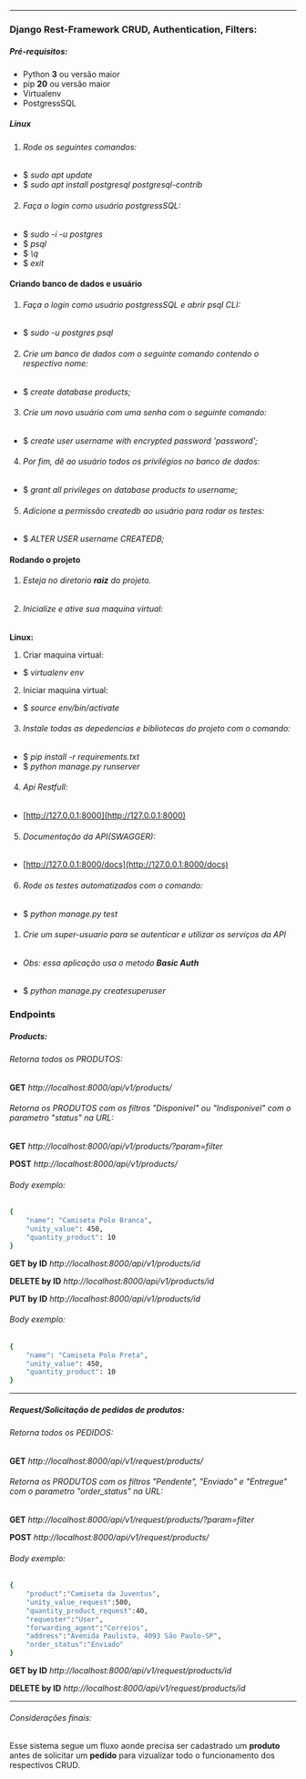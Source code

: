 __________________________________________________________________________________
### Django Rest-Framework CRUD, Authentication, Filters:
##### Pré-requisitos:
- Python **3** ou versão maior
- pip **20** ou versão maior
- Virtualenv
- PostgressSQL

##### Linux
1. ###### Rode os seguintes comandos:
- $ _sudo apt update_
- $ _sudo apt install postgresql postgresql-contrib_
2. ###### Faça o login como usuário postgressSQL:
- $ _sudo -i -u postgres_
- $ _psql_
- $ _\q_
- $ _exit_
#### Criando banco de dados e usuário
1. ###### Faça o login como usuário postgressSQL e abrir psql CLI:
- $ _sudo -u postgres psql_
2. ###### Crie um banco de dados com o seguinte comando contendo o respectivo nome:
- $ _create database products;_
3. ###### Crie um novo usuário com uma senha com o seguinte comando:
- $ _create user username with encrypted password 'password';_
4. ###### Por fim, dê ao usuário todos os privilégios no banco de dados:
- $ _grant all privileges on database products to username;_
5. ###### Adicione a permissão createdb ao usuário para rodar os testes:
- $ _ALTER USER username CREATEDB;_

#### Rodando o projeto
1. ###### Esteja no diretorio **raiz** do projeto.
2. ###### Inicialize e ative sua maquína virtual:
**Linux:**
1. Criar maquina virtual:
- $ _virtualenv env_
2. Iniciar maquina virtual: 
- $ _source env/bin/activate_
3. ###### Instale todas as depedencias e bibliotecas do projeto com o comando:
- $ _pip install -r requirements.txt_
- $ _python manage.py runserver_
4. ###### Api Restfull: 
- [http://127.0.0.1:8000](http://127.0.0.1:8000)
5. ###### Documentação da API(SWAGGER):
- [http://127.0.0.1:8000/docs](http://127.0.0.1:8000/docs)
6. ###### Rode os testes automatizados com o comando:  
- $ _python manage.py test_
1. ###### Crie um super-usuario para se autenticar e utilizar os serviços da API
- ###### Obs: essa aplicação usa o metodo **Basic Auth** 
- $ _python manage.py createsuperuser_
### Endpoints
##### Products:
###### Retorna todos os PRODUTOS:
**GET** _http://localhost:8000/api/v1/products/_
###### Retorna os PRODUTOS com os filtros "Disponivel" ou "Indisponivel" com o parametro "status" na URL:
**GET** _http://localhost:8000/api/v1/products/?param=filter_

**POST** _http://localhost:8000/api/v1/products/_
###### Body exemplo:
```sh
{
    "name": "Camiseta Polo Branca",
    "unity_value": 450,
    "quantity_product": 10
}
```

**GET by ID** _http://localhost:8000/api/v1/products/id_

**DELETE by ID** _http://localhost:8000/api/v1/products/id_

**PUT by ID** _http://localhost:8000/api/v1/products/id_
###### Body exemplo:
```sh
{
    "name": "Camiseta Polo Preta",
    "unity_value": 450,
    "quantity_product": 10
}
```

___________________________________________________________________________________

##### Request/Solicitação de pedidos de produtos:
###### Retorna todos os PEDIDOS:
**GET** _http://localhost:8000/api/v1/request/products/_
###### Retorna os PRODUTOS com os filtros "Pendente", "Enviado" e "Entregue" com o parametro "order_status" na URL:
**GET** _http://localhost:8000/api/v1/request/products/?param=filter_

**POST** _http://localhost:8000/api/v1/request/products/_
###### Body exemplo:
```sh
{
    "product":"Camiseta da Juventus",
    "unity_value_request":500,
    "quantity_product_request":40,
    "requester":"User",
    "forwarding_agent":"Correios",
    "address":"Avenida Paulista, 4093 São Paulo-SP",
    "order_status":"Enviado"
}
```

**GET by ID** _http://localhost:8000/api/v1/request/products/id_

**DELETE by ID** _http://localhost:8000/api/v1/request/products/id_

___________________________________________________________________________________

###### Considerações finais:
Esse sistema segue um fluxo aonde precisa ser cadastrado um **produto** antes de solicitar um **pedido** para vizualizar todo o funcionamento dos respectivos CRUD.